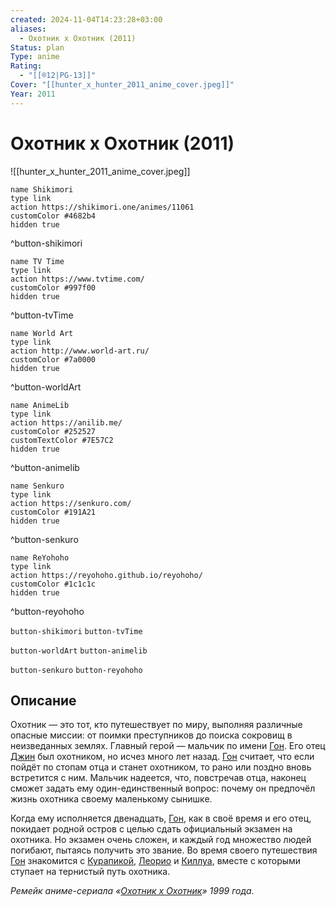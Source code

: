 ```yaml
---
created: 2024-11-04T14:23:28+03:00
aliases:
  - Охотник х Охотник (2011)
Status: plan
Type: anime
Rating:
  - "[[®️12|PG-13]]"
Cover: "[[hunter_x_hunter_2011_anime_cover.jpeg]]"
Year: 2011
---
```


# Охотник х Охотник (2011)

![[hunter_x_hunter_2011_anime_cover.jpeg]]

```button
name Shikimori
type link
action https://shikimori.one/animes/11061
customColor #4682b4
hidden true
```
^button-shikimori

```button
name TV Time
type link
action https://www.tvtime.com/
customColor #997f00
hidden true
```
^button-tvTime

```button
name World Art
type link
action http://www.world-art.ru/
customColor #7a0000
hidden true
```
^button-worldArt

```button
name AnimeLib
type link
action https://anilib.me/
customColor #252527
customTextColor #7E57C2
hidden true
```
^button-animelib

```button
name Senkuro
type link
action https://senkuro.com/
customColor #191A21
hidden true
```
^button-senkuro

```button
name ReYohoho
type link
action https://reyohoho.github.io/reyohoho/
customColor #1c1c1c
hidden true
```
^button-reyohoho

`button-shikimori` `button-tvTime`

`button-worldArt` `button-animelib`

`button-senkuro` `button-reyohoho`

## Описание

Охотник — это тот, кто путешествует по миру, выполняя различные опасные миссии: от поимки преступников до поиска сокровищ в неизведанных землях. Главный герой — мальчик по имени [Гон](https://shikimori.one/characters/30-gon-freecss). Его отец [Джин](https://shikimori.one/characters/26-ging-freecss) был охотником, но исчез много лет назад. [Гон](https://shikimori.one/characters/30-gon-freecss) считает, что если пойдёт по стопам отца и станет охотником, то рано или поздно вновь встретится с ним. Мальчик надеется, что, повстречав отца, наконец сможет задать ему один-единственный вопрос: почему он предпочёл жизнь охотника своему маленькому сынишке.

Когда ему исполняется двенадцать, [Гон](https://shikimori.one/characters/30-gon-freecss), как в своё время и его отец, покидает родной остров с целью сдать официальный экзамен на охотника. Но экзамен очень сложен, и каждый год множество людей погибают, пытаясь получить это звание. Во время своего путешествия [Гон](https://shikimori.one/characters/30-gon-freecss) знакомится с [Курапикой](https://shikimori.one/characters/28-kurapika), [Леорио](https://shikimori.one/characters/29-leorio-paladiknight) и [Киллуа](https://shikimori.one/characters/27-killua-zoldyck), вместе с которыми ступает на тернистый путь охотника.

_Ремейк аниме-сериала «[Охотник х Охотник](https://shikimori.one/animes/z136-hunter-x-hunter)» 1999 года._
